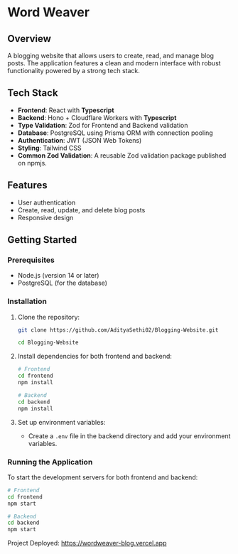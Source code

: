 # Word Weaver

## Overview
A blogging website that allows users to create, read, and manage blog posts. The application features a clean and modern interface with robust functionality powered by a strong tech stack.

## Tech Stack
- **Frontend**: React with **Typescript**
- **Backend**: Hono + Cloudflare Workers with **Typescript**
- **Type Validation**: Zod for Frontend and Backend validation
- **Database**: PostgreSQL using Prisma ORM with connection pooling
- **Authentication**: JWT (JSON Web Tokens)
- **Styling**: Tailwind CSS
- **Common Zod Validation**: A reusable Zod validation package published on npmjs.

## Features
- User authentication
- Create, read, update, and delete blog posts
- Responsive design

## Getting Started

### Prerequisites
- Node.js (version 14 or later)
- PostgreSQL (for the database)

### Installation
1. Clone the repository:
   ```bash
   git clone https://github.com/AdityaSethi02/Blogging-Website.git

   cd Blogging-Website
   ```

2. Install dependencies for both frontend and backend:
   ```bash
   # Frontend
   cd frontend
   npm install

   # Backend
   cd backend
   npm install
   ```

3. Set up environment variables:
   - Create a `.env` file in the backend directory and add your environment variables.

### Running the Application
To start the development servers for both frontend and backend:
```bash
# Frontend
cd frontend
npm start

# Backend
cd backend
npm start
```

Project Deployed: https://wordweaver-blog.vercel.app